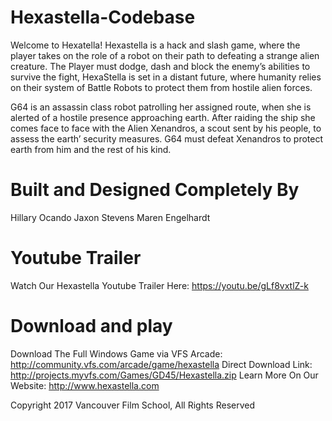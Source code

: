 # Hexastella-Codebase
Welcome to Hexatella!
Hexastella is a hack and slash game, where the player takes on the role of a robot on their path to defeating a strange alien creature. The Player must dodge, dash and block the enemy’s abilities to survive the fight, HexaStella is set in a distant future, where humanity relies on their system of Battle Robots to protect them from hostile alien forces.

G64 is an assassin class robot patrolling her assigned route, when she is alerted of a hostile presence approaching earth. After raiding the ship she comes face to face with the Alien Xenandros, a scout sent by his people, to assess the earth’ security measures. G64 must defeat Xenandros to protect earth from him and the rest of his kind.

# Built and Designed Completely By 
Hillary Ocando
Jaxon Stevens 
Maren Engelhardt

# Youtube Trailer

Watch Our Hexastella Youtube Trailer Here: https://youtu.be/gLf8vxtlZ-k


# Download and play 

Download The Full Windows Game via VFS Arcade: http://community.vfs.com/arcade/game/hexastella
Direct Download Link: http://projects.myvfs.com/Games/GD45/Hexastella.zip
Learn More On Our Website: http://www.hexastella.com


Copyright 2017 Vancouver Film School, All Rights Reserved


